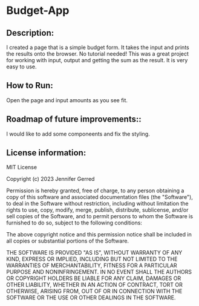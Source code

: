# Budget-App

## Description:
I created a page that is a simple budget form. It takes the input and prints the results onto the browser. No tutorial needed! This was a great project for working with input, output and getting the sum as the result. It is very easy to use.

## How to Run:  
Open the page and input amounts as you see fit. 

## Roadmap of future improvements:: 
I would like to add some componeents and fix the styling. 

## License information: 
MIT License

Copyright (c) 2023 Jennifer Gerred

Permission is hereby granted, free of charge, to any person obtaining a copy
of this software and associated documentation files (the "Software"), to deal
in the Software without restriction, including without limitation the rights
to use, copy, modify, merge, publish, distribute, sublicense, and/or sell
copies of the Software, and to permit persons to whom the Software is
furnished to do so, subject to the following conditions:

The above copyright notice and this permission notice shall be included in all
copies or substantial portions of the Software.

THE SOFTWARE IS PROVIDED "AS IS", WITHOUT WARRANTY OF ANY KIND, EXPRESS OR
IMPLIED, INCLUDING BUT NOT LIMITED TO THE WARRANTIES OF MERCHANTABILITY,
FITNESS FOR A PARTICULAR PURPOSE AND NONINFRINGEMENT. IN NO EVENT SHALL THE
AUTHORS OR COPYRIGHT HOLDERS BE LIABLE FOR ANY CLAIM, DAMAGES OR OTHER
LIABILITY, WHETHER IN AN ACTION OF CONTRACT, TORT OR OTHERWISE, ARISING FROM,
OUT OF OR IN CONNECTION WITH THE SOFTWARE OR THE USE OR OTHER DEALINGS IN THE
SOFTWARE.

